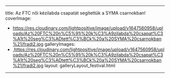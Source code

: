 
---
title: Az FTC női kézilabda csapatát segítettük a SYMA csarnokban!
coverImage:
  - https://res.cloudinary.com/lightpositive/image/upload/v1647560958/uploads/Az%20FTC%20n%C5%91i%20k%C3%A9zilabda%20csapat%C3%A1t%20seg%C3%ADtett%C3%BCk%20a%20SYMA%20csarnokban%21/fradi2.jpg
galleryImages:
   - ,https://res.cloudinary.com/lightpositive/image/upload/v1647560958/uploads/Az%20FTC%20n%C5%91i%20k%C3%A9zilabda%20csapat%C3%A1t%20seg%C3%ADtett%C3%BCk%20a%20SYMA%20csarnokban%21/fradi2.jpg
layout: galleryLayout_festival.html
---
